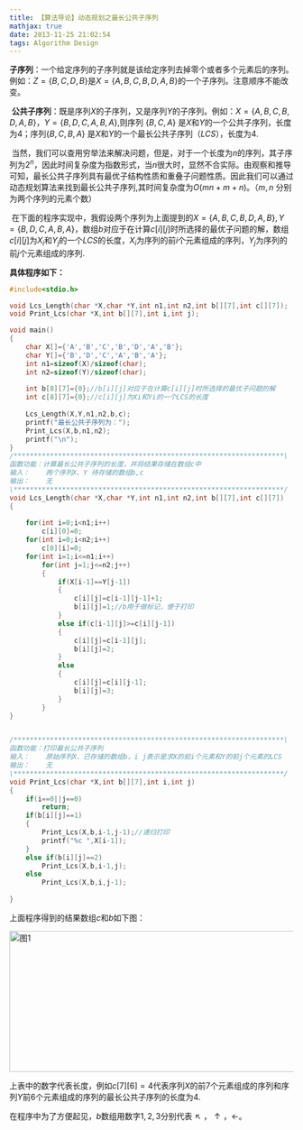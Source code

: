 ```yaml
---
title: 【算法导论】动态规划之最长公共子序列
mathjax: true
date: 2013-11-25 21:02:54
tags: Algorithm Design
---
```




​    **子序列**：一个给定序列的子序列就是该给定序列去掉零个或者多个元素后的序列。例如：$Z=\{B, C, D, B\}$是$X=\{A, B, C, B, D, A, B\}$的一个子序列。注意顺序不能改变。



​    **公共子序列**：既是序列$X$的子序列，又是序列$Y$的子序列。例如：$X=\{A, B, C, B, D, A, B\}$，$Y=\{B, D, C, A, B, A\}$,则序列 $\{B, C, A\}$ 是$X$和$Y$的一个公共子序列，长度为$4$；序列$\{B, C, B, A\}$ 是$X$和$Y$的一个最长公共子序列（$LCS$），长度为$4$.

<!--more-->

​    当然，我们可以查用穷举法来解决问题，但是，对于一个长度为$n$的序列，其子序列为$2^n$，因此时间复杂度为指数形式，当$n$很大时，显然不合实际。由观察和推导可知，最长公共子序列具有最优子结构性质和重叠子问题性质。因此我们可以通过动态规划算法来找到最长公共子序列,其时间复杂度为$O(mn+m+n)$。（$m,n$ 分别为两个序列的元素个数）

​    在下面的程序实现中，我假设两个序列为上面提到的$X=\{A,B,C,B,D,A,B\}, Y=\{B, D, C, A, B, A\}$，数组$b$对应于在计算$c[i][j]$时所选择的最优子问题的解，数组$c[i][j]$为$X_i$和$Y_j$的一个$LCS$的长度，$X_i$为序列的前$i$个元素组成的序列，$Y_j$为序列的前$j$个元素组成的序列.

**具体程序如下：**



```cpp
#include<stdio.h>

void Lcs_Length(char *X,char *Y,int n1,int n2,int b[][7],int c[][7]);
void Print_Lcs(char *X,int b[][7],int i,int j);

void main()
{
	char X[]={'A','B','C','B','D','A','B'};
	char Y[]={'B','D','C','A','B','A'};
	int n1=sizeof(X)/sizeof(char);
	int n2=sizeof(Y)/sizeof(char);
	
	int b[8][7]={0};//b[i][j]对应于在计算c[i][j]时所选择的最优子问题的解
	int c[8][7]={0};//c[i][j]为Xi和Yi的一个LCS的长度
	
	Lcs_Length(X,Y,n1,n2,b,c);
	printf("最长公共子序列为：");
    Print_Lcs(X,b,n1,n2);
    printf("\n");
}
/*******************************************************************\
函数功能：计算最长公共子序列的长度，并将结果存储在数组c中
输入：    两个序列X、Y 待存储的数组b,c
输出：    无
\*******************************************************************/
void Lcs_Length(char *X,char *Y,int n1,int n2,int b[][7],int c[][7])
{
	
	for(int i=0;i<n1;i++)
		c[i][0]=0;
	for(int i=0;i<n2;i++)
		c[0][i]=0;
	for(int i=1;i<=n1;i++)
		for(int j=1;j<=n2;j++)
		{
			if(X[i-1]==Y[j-1])
			{
				c[i][j]=c[i-1][j-1]+1;
				b[i][j]=1;//b用于做标记，便于打印
			}
			else if(c[i-1][j]>=c[i][j-1])
			{
				c[i][j]=c[i-1][j];
				b[i][j]=2;
			}
			else
			{
				c[i][j]=c[i][j-1];
				b[i][j]=3;
			}
		}
}


/*******************************************************************\
函数功能：打印最长公共子序列
输入：    原始序列X、已存储的数组b，i j表示是求X的前i个元素和Y的前j个元素的LCS
输出：    无
\*******************************************************************/
void Print_Lcs(char *X,int b[][7],int i,int j)
{
	if(i==0||j==0)
		return;
	if(b[i][j]==1)
	{
		Print_Lcs(X,b,i-1,j-1);//递归打印
		printf("%c ",X[i-1]);
	}
	else if(b[i][j]==2)
        Print_Lcs(X,b,i-1,j);
	else
		Print_Lcs(X,b,i,j-1);
	
}
```



上面程序得到的结果数组$c$和$b$如下图：

<img src="https://cdn.jsdelivr.net/gh/tengweitw/FigureBed@latest/20131125/20131125_fig001.jpg" width="600" height="250" title="图1" alt="图1" >



上表中的数字代表长度，例如$c[7][6]=4$代表序列$X$的前$7$个元素组成的序列和序列$Y$前$6$个元素组成的序列的最长公共子序列的长度为$4$.

在程序中为了方便起见，$b$数组用数字$1, 2, 3$分别代表$↖，↑，←$。

